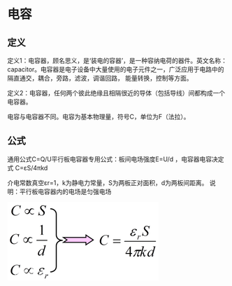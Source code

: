 # 电容

## 定义

定义1：电容器，顾名思义，是‘装电的容器’，是一种容纳电荷的器件。英文名称：capacitor。电容器是电子设备中大量使用的电子元件之一，广泛应用于电路中的隔直通交，耦合，旁路，滤波，调谐回路， 能量转换，控制等方面。

定义2：电容器，任何两个彼此绝缘且相隔很近的导体（包括导线）间都构成一个电容器。

电容与电容器不同。电容为基本物理量，符号C，单位为F（法拉）。

## 公式

通用公式C=Q/U平行板电容器专用公式：板间电场强度E=U/d ，电容器电容决定式 C=εS/4πkd

介电常数真空εr=1，k为静电力常量，S为两板正对面积，d为两板间距离。
说明：平行板电容器内的电场是匀强电场

![pic](/doc/image/capacitor.jpg)


